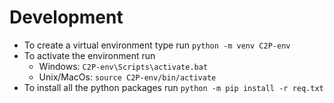 # Development
- To create a virtual environment type run `python -m venv C2P-env` 
- To activate the environment run 
    - Windows: `C2P-env\Scripts\activate.bat`
    - Unix/MacOs:  `source C2P-env/bin/activate`
- To install all the python packages run `python -m pip install -r req.txt`